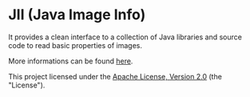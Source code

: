 JII (Java Image Info) 
=====================

It provides a clean interface to a collection of Java 
libraries and source code to read basic properties of images.

More informations can be found [here](https://github.com/th-schwarz/JII).

This project licensed under the [Apache License, Version 2.0](http://www.apache.org/licenses/LICENSE-2.0.html) (the "License").